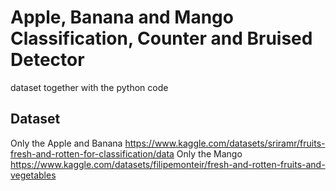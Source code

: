 # Apple, Banana and Mango Classification, Counter and Bruised Detector
dataset together with the python code 
## Dataset
Only the Apple and Banana
https://www.kaggle.com/datasets/sriramr/fruits-fresh-and-rotten-for-classification/data
Only the Mango 
https://www.kaggle.com/datasets/filipemonteir/fresh-and-rotten-fruits-and-vegetables

